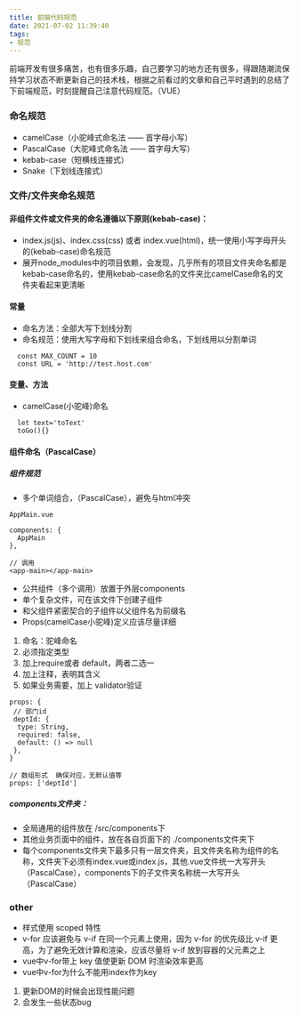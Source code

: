 ```yaml
---
title: 前端代码规范
date: 2021-07-02 11:39:40
tags:
- 规范
---
```


前端开发有很多痛苦，也有很多乐趣，自己要学习的地方还有很多，得跟随潮流保持学习状态不断更新自己的技术栈，根据之前看过的文章和自己平时遇到的总结了下前端规范，时刻提醒自己注意代码规范。（VUE）
<!--more-->
### 命名规范
- camelCase（小驼峰式命名法 —— 首字母小写）
- PascalCase（大驼峰式命名法 —— 首字母大写）
- kebab-case（短横线连接式）
- Snake（下划线连接式）

### 文件/文件夹命名规范
#### 非组件文件或文件夹的命名遵循以下原则(kebab-case)：
- index.js(js)、index.css(css) 或者 index.vue(html)，统一使用小写字母开头的(kebab-case)命名规范
- 展开node_modules中的项目依赖，会发现，几乎所有的项目文件夹命名都是 kebab-case命名的，使用kebab-case命名的文件夹比camelCase命名的文件夹看起来更清晰

#### 常量
- 命名方法：全部大写下划线分割
- 命名规范：使用大写字母和下划线来组合命名，下划线用以分割单词
```
  const MAX_COUNT = 10
  const URL = 'http://test.host.com'
```
#### 变量、方法
- camelCase(小驼峰)命名
```
  let text='toText'
  toGo(){}
```

#### 组件命名（PascalCase）
##### 组件规范
- 多个单词组合，（PascalCase），避免与html冲突
```
AppMain.vue

components: {
  AppMain
},

// 调用
<app-main></app-main>
```
- 公共组件（多个调用）放置于外层components
- 单个复杂文件，可在该文件下创建子组件
- 和父组件紧密契合的子组件以父组件名为前缀名
- Props(camelCase小驼峰)定义应该尽量详细
 1. 命名：驼峰命名
 2. 必须指定类型
 3. 加上require或者 default，两者二选一
 4. 加上注释，表明其含义
 5. 如果业务需要，加上 validator验证
 ```
 props: {
  // 部门id
  deptId: {
   type: String,
   required: false,
   default: () => null
  },
 }
 
 // 数组形式  确保对应，无默认值等
 props: ['deptId']
 ```
##### components文件夹：
- 全局通用的组件放在 /src/components下
- 其他业务页面中的组件，放在各自页面下的 ./components文件夹下
- 每个components文件夹下最多只有一层文件夹，且文件夹名称为组件的名称，文件夹下必须有index.vue或index.js，其他.vue文件统一大写开头（PascalCase），components下的子文件夹名称统一大写开头（PascalCase）

### other
- 样式使用 scoped 特性
- v-for 应该避免与 v-if 在同一个元素上使用，因为 v-for 的优先级比 v-if 更高，为了避免无效计算和渲染，应该尽量将 v-if 放到容器的父元素之上
- vue中v-for带上 key 值使更新 DOM 时渲染效率更高
- vue中v-for为什么不能用index作为key
 1. 更新DOM的时候会出现性能问题
 2. 会发生一些状态bug
   